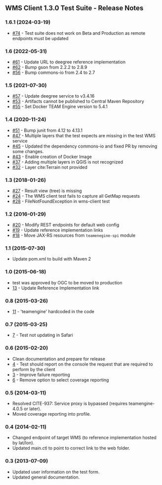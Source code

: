 ## WMS Client 1.3.0 Test Suite - Release Notes

### 1.6.1 (2024-03-19)

  - [#74](https://github.com/opengeospatial/ets-wms-client13/issues/74) - Test suite does not work on Beta and Production as remote endpoints must be updated

### 1.6 (2022-05-31)

  - [#61](https://github.com/opengeospatial/ets-wms-client13/issues/61) - Update URL to deegree reference implementation
  - [#62](https://github.com/opengeospatial/ets-wms-client13/pull/62) - Bump gson from 2.2.2 to 2.8.9
  - [#56](https://github.com/opengeospatial/ets-wms-client13/pull/56) - Bump commons-io from 2.4 to 2.7

### 1.5 (2021-07-30)

  - [#57](https://github.com/opengeospatial/ets-wms-client13/issues/57) - Update deegree service to v3.4.16
  - [#53](https://github.com/opengeospatial/ets-wms-client13/issues/53) - Artifacts cannot be published to Central Maven Repository
  - [#55](https://github.com/opengeospatial/ets-wms-client13/pull/55) - Set Docker TEAM Engine version to 5.4.1

### 1.4 (2020-11-24)
  - [#51](https://github.com/opengeospatial/ets-wms-client13/pull/51) - Bump junit from 4.12 to 4.13.1
  - [#47](https://github.com/opengeospatial/ets-wms-client13/issues/47) - Multiple layers that the test expects are missing in the test WMS service
  - [#45](https://github.com/opengeospatial/ets-wms-client13/pull/45) - Updated the dependency commons-io and fixed PR by removing some changes.
  - [#43](https://github.com/opengeospatial/ets-wms-client13/issues/43) - Enable creation of Docker Image
  - [#37](https://github.com/opengeospatial/ets-wms-client13/issues/37) - Adding multiple layers in QGIS is not recognized
  - [#32](https://github.com/opengeospatial/ets-wms-client13/issues/32) - Layer cite:Terrain not provided

### 1.3 (2018-01-26)
  - [#27](https://github.com/opengeospatial/ets-wms-client13/issues/27) - Result view (tree) is missing
  - [#24](https://github.com/opengeospatial/ets-wms-client13/issues/24) - The WMS client test fails to capture all GetMap requests
  - [#28](https://github.com/opengeospatial/ets-wms-client13/issues/28) - FileNotFoundException in wms-client test

### 1.2 (2016-01-29)
  - [#20](https://github.com/opengeospatial/ets-wms-client13/issues/20) - Modify REST endpoints for default web config
  - [#19](https://github.com/opengeospatial/ets-wms-client13/issues/19) - Update reference implementation links
  - [#18](https://github.com/opengeospatial/ets-wms-client13/issues/18) - Move JAX-RS resources from `teamenegine-spi` module

### 1.1 (2015-07-30)
- Update pom.xml to build with Maven 2

### 1.0 (2015-06-18)
  * test was approved by OGC to be moved to production
  * [13](https://github.com/opengeospatial/ets-wms-client13/issues/13) - Update Reference Implementation link

### 0.8 (2015-03-26)
    
   * [11](https://github.com/opengeospatial/ets-wms-client13/issues/8) - 'teamengine' hardcoded in the code
    
### 0.7 (2015-03-25)

   * [7](https://github.com/opengeospatial/ets-wms-client13/issues/7) - Test not updating in Safari

### 0.6 (2015-02-20)

   * Clean documentation and prepare for release
   * [4](https://github.com/opengeospatial/ets-wms-client13/issues/4) - Test should report on the console the request that are required to perform by the client
   * [3](https://github.com/opengeospatial/ets-wms-client13/issues/3) - Improve failure reporting
   * [6](https://github.com/opengeospatial/ets-wms-client13/issues/6) - Remove option to select coverage reporting
    
### 0.5 (2014-03-11)
  
  * Resolved CITE-937: Service proxy is bypassed (requires teamengine-4.0.5 or later).
  * Moved coverage reporting into profile.
  
### 0.4 (2014-02-11)

  * Changed endpoint of target WMS (to reference implementation hosted by lat/lon).
  * Updated main.ctl to point to correct link to the web folder.

### 0.3 (2013-07-09)

  * Updated user information on the test form.
  * Updated general documentation.
